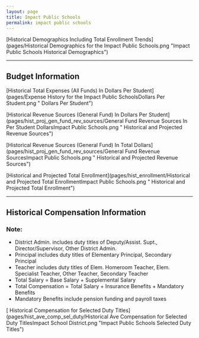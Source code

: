 ```yaml
---
layout: page
title: Impact Public Schools
permalink: impact public schools
---
```



[Historical Demographics Including Total Enrollment Trends](pages/Historical Demographics for the Impact Public Schools.png "Impact Public Schools Historical Demographics")

___

## Budget Information

[Historical Total Expenses (All Funds) In Dollars Per Student](pages/Expense History for the Impact Public SchoolsDollars Per Student.png " Dollars Per Student")

[Historical Revenue Sources (General Fund) In Dollars Per Student](pages/hist_proj_gen_fund_rev_sources/General Fund Revenue Sources In Per Student DollarsImpact Public Schools.png " Historical and Projected Revenue Sources")

[Historical Revenue Sources (General Fund) In Total Dollars](pages/hist_proj_gen_fund_rev_sources/General Fund Revenue SourcesImpact Public Schools.png " Historical and Projected Revenue Sources")

[Historical and Projected Total Enrollment](pages/hist_enrollment/Historical and Projected Total EnrollmentImpact Public Schools.png " Historical and Projected Total Enrollment")


___

## Historical Compensation Information
### Note:
- District Admin. includes duty titles of Deputy/Assist. Supt., Director/Supervisor, Other District Admin.
- Principal includes duty titles of Elementary Principal, Secondary Principal
- Teacher includes duty titles of Elem. Homeroom Teacher, Elem. Specialist Teacher, Other Teacher, Secondary Teacher
- Total Salary = Base Salary + Supplemental Salary
- Total Compensation = Total Salary + Insurance Benefits + Mandatory Benefits
- Mandatory Benefits include pension funding and payroll taxes

[ Historical Compensation for Selected Duty Titles](pages/hist_ave_comp_sel_duty/Historical Ave Compensation for Selected Duty TitlesImpact School District.png "Impact Public Schools Selected Duty Titles")

